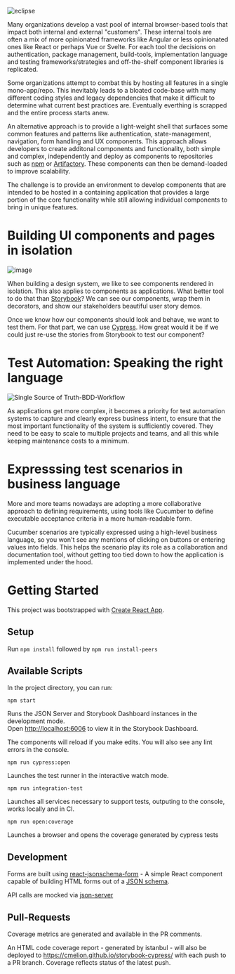 ![eclipse](https://user-images.githubusercontent.com/752719/171046557-3e1714a4-de18-42b3-acef-67a84f9c7709.png)


Many organizations develop a vast pool of internal browser-based tools that impact both internal and external "customers".  These internal tools are often a mix of more opinionated frameworks like Angular or less opinionated ones like React or perhaps Vue or Svelte.  For each tool the decisions on authentication, package management, build-tools, implementation language and testing frameworks/strategies and off-the-shelf component libraries is replicated. 

Some organizations attempt to combat this by hosting all features in a single mono-app/repo.  This inevitably leads to a bloated code-base with many different coding styles and legacy dependencies that make it difficult to determine what current best practices are.  Eventually everthing is scrapped and the entire process starts anew.

An alternative approach is to provide a light-weight shell that surfaces some common features and patterns like authentication, state-management, navigation, form handling and UX components.  This approach allows developers to create additonal components and functionality, both simple and complex, independently and deploy as components to repositories such as [npm](https://www.npmjs.com/) or [Artifactory](https://jfrog.com/artifactory/).  These components can then be demand-loaded to improve scalability.

The challenge is to provide an environment to develop components that are intended to be hosted in a containing application that provides a large portion of the core functionality while still allowing individual components to bring in unique features.

# Building UI components and pages in isolation

![image](https://user-images.githubusercontent.com/752719/171044996-cf9b6e70-72e1-48b8-be97-70d802969256.png)

When building a design system, we like to see components rendered in isolation. This also applies to components as applications.  What better tool to do that than [Storybook](https://storybook.js.org/)? We can see our components, wrap them in decorators, and show our stakeholders beautiful user story demos.

Once we know how our components should look and behave, we want to test them. For that part, we can use [Cypress](https://www.cypress.io/). How great would it be if we could just re-use the stories from Storybook to test our component? 

# Test Automation: Speaking the right language

![Single Source of Truth-BDD-Workflow](https://user-images.githubusercontent.com/752719/171225328-9dd1d407-1e2d-44fe-b945-d6b27d425ca3.png)


As applications get more complex, it becomes a priority for test automation systems to capture and clearly express business intent, to ensure that the most important functionality of the system is sufficiently covered. They need to be easy to scale to multiple projects and teams, and all this while keeping maintenance costs to a minimum.

# Expresssing test scenarios in business language

More and more teams nowadays are adopting a more collaborative approach to defining requirements, using tools like Cucumber to define executable acceptance criteria in a more human-readable form.

Cucumber scenarios are typically expressed using a high-level business language, so you won't see any mentions of clicking on buttons or entering values into fields. This helps the scenario play its role as a collaboration and documentation tool, without getting too tied down to how the application is implemented under the hood.

# Getting Started

This project was bootstrapped with [Create React App](https://github.com/facebook/create-react-app).

## Setup

Run `npm install` followed by `npm run install-peers`

## Available Scripts

In the project directory, you can run:

 `npm start`

Runs the JSON Server and Storybook Dashboard instances in the development mode.\
Open [http://localhost:6006](http://localhost:6006) to view it in the Storybook Dashboard.

The components will reload if you make edits.
You will also see any lint errors in the console.


 `npm run cypress:open`

Launches the test runner in the interactive watch mode.

 `npm run integration-test`

Launches all services necessary to support tests, outputing to the console, works locally and in CI.

 `npm run open:coverage`

Launches a browser and opens the coverage generated by cypress tests

## Development

Forms are built using [react-jsonschema-form](https://react-jsonschema-form.readthedocs.io/en/latest/) - 
A simple React component capable of building HTML forms out of a [JSON schema](http://json-schema.org/).

API calls are mocked via [json-server](https://github.com/typicode/json-server)

## Pull-Requests

Coverage metrics are generated and available in the PR comments.

An HTML code coverage report - generated by istanbul - will also be deployed to https://cmelion.github.io/storybook-cypress/ with each push to a PR branch.
Coverage reflects status of the latest push.
